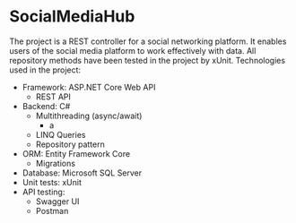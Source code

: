 # SocialMediaHub

The project is a REST controller for a social networking platform. It enables users of the social media platform to work effectively with data. All repository methods have been tested in the project by xUnit. Technologies used in the project:
- Framework: ASP.NET Core Web API
  - REST API
- Backend: C#
  - Multithreading (async/await)
    - a
  - LINQ Queries
  - Repository pattern
- ORM: Entity Framework Core
  - Migrations
- Database: Microsoft SQL Server
- Unit tests: xUnit
- API testing:
  - Swagger UI
  - Postman
